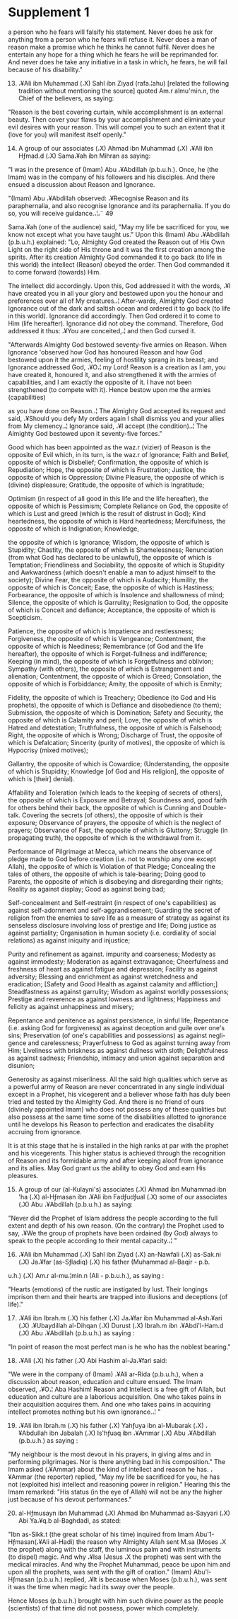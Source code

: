 Supplement 1
============

a person who he fears will falsify his statement. Never does he ask for
anything from a person who he fears will refuse it. Never does a man of
reason make a promise which he thinks he cannot fulfil. Never does he
entertain any hope for a thing which he fears he will be reprimanded
for. And never does he take any initiative in a task in which, he fears,
he will fail because of his disability."

13. ،¥Ali ibn Muhammad (،X) Sahl ibn Ziyad (rafa،¦ahu) [related the
following tradition without mentioning the source] quoted Am.r
almu'min.n, the Chief of the believers, as saying:

"Reason is the best covering curtain, while accomplishment is an
external beauty. Then cover your flaws by your accomplishment and
eliminate your evil desires with your reason. This will compel you to
such an extent that it (love for you) will manifest itself openly."

14. A group of our associates (،X) Ahmad ibn Muhammad (،X) ،¥Ali ibn
Hƒmad.d (،X) Sama،¥ah ibn Mihran as saying:

"I was in the presence of (Imam) Abu ،¥Abdillah (p.b.u.h.). Once, he
(the Imam) was in the company of his followers and his disciples. And
there ensued a discussion about Reason and Ignorance.

"(Imam) Abu ،¥Abdillah observed: ،¥Recognise Reason and its
paraphernalia, and also recognise Ignorance and its paraphernalia. If
you do so, you will receive guidance.،¦،¨ 49

Sama،¥ah (one of the audience) said, "May my life be sacrificed for
you, we know not except what you have taught us." Upon this (Imam) Abu
،¥Abdillah (p.b.u.h.) explained: "Lo, Almighty God created the Reason
out of His Own Light on the right side of His throne and it was the
first creation among the spirits. After its creation Almighty God
commanded it to go back (to life in this world) the intellect (Reason)
obeyed the order. Then God commanded it to come forward (towards) Him.

The intellect did accordingly. Upon this, God addressed it with the
words, ،¥I have created you in all your glory and bestowed upon you the
honour and preferences over all of My creatures.،¦ After-wards, Almighty
God created Ignorance out of the dark and saltish ocean and ordered it
to go back (to life in this world). Ignorance did accordingly. Then God
ordered it to come to Him (life hereafter). Ignorance did not obey the
command. Therefore, God addressed it thus: ،¥You are conceited,،¦ and
then God cursed it.

"Afterwards Almighty God bestowed seventy-five armies on Reason. When
Ignorance 'observed how God has honoured Reason and how God bestowed
upon it the armies, feeling of hostility sprang in its breast; and
Ignorance addressed God, ،¥O،¦ my Lord! Reason is a creation as I am,
you have created it, honoured it, and also strengthened it with the
armies of capabilities, and I am exactly the opposite of it. I have not
been strengthened (to compete with it). Hence bestow upon me the armies
(capabilities)

as you have done on Reason.،¦ The Almighty God accepted its request and
said, ،¥Should you defy My orders again I shall dismiss you and your
allies from My clemency.،¦ Ignorance said, ،¥I accept (the condition).،¦
The Almighty God bestowed upon it seventy-five forces."

Good which has been appointed as the waz.r (vizier) of Reason is the
opposite of Evil which, in its turn, is the waz.r of Ignorance; Faith
and Belief, opposite of which is Disbelief; Confirmation, the opposite
of which is Repudiation; Hope, the opposite of which is Frustration;
Justice, the opposite of which is Oppression; Divine Pleasure, the
opposite of which is (divine) displeasure; Gratitude, the opposite of
which is Ingratitude;

Optimism (in respect of all good in this life and the life hereafter),
the opposite of which is Pessimism; Complete Reliance on God, the
opposite of which is Lust and greed (which is the result of distrust in
God); Kind heartedness, the opposite of which is Hard heartedness;
Mercifulness, the opposite of which is Indignation; Knowledge,

the opposite of which is Ignorance; Wisdom, the opposite of which is
Stupidity; Chastity, the opposite of which is Shamelessness;
Renunciation (from what God has declared to be unlawful), the opposite
of which is Temptation; Friendliness and Sociability, the opposite of
which is Stupidity and Awkwardness (which doesn't enable a man to adjust
himself to the society); Divine Fear, the opposite of which is Audacity;
Humility, the opposite of which is Conceit; Ease, the opposite of which
is Hastiness; Forbearance, the opposite of which is Insolence and
shallowness of mind; Silence, the opposite of which is Garrulity;
Resignation to God, the opposite of which is Conceit and defiance;
Acceptance, the opposite of which is Scepticism.

Patience, the opposite of which is Impatience and restlessness;
Forgiveness, the opposite of which is Vengeance; Contentment, the
opposite of which is Neediness; Remembrance (of God and the life
hereafter), the opposite of which is Forget-fullness and indifference;
Keeping (in mind), the opposite of which is Forgetfulness and oblivion;
Sympathy (with others), the opposite of which is Estrangement and
alienation; Contentment, the opposite of which is Greed; Consolation,
the opposite of which is Forbiddance; Amity, the opposite of which is
Enmity;

Fidelity, the opposite of which is Treachery; Obedience (to God and His
prophets), the opposite of which is Defiance and disobedience (to them);
Submission, the opposite of which is Domination; Safety and Security,
the opposite of which is Calamity and peril; Love, the opposite of which
is Hatred and detestation; Truthfulness, the opposite of which is
Falsehood; Right, the opposite of which is Wrong; Discharge of Trust,
the opposite of which is Defalcation; Sincerity (purity of motives), the
opposite of which is Hypocrisy (mixed motives);

Gallantry, the opposite of which is Cowardice; (Understanding, the
opposite of which is Stupidity; Knowledge [of God and His religion], the
opposite of which is [their] denial).

Affability and Toleration (which leads to the keeping of secrets of
others), the opposite of which is Exposure and Betrayal; Soundness and,
good faith for others behind their back, the opposite of which is
Cunning and Double-talk. Covering the secrets (of others), the opposite
of which is their exposure; Observance of prayers, the opposite of which
is the neglect of prayers; Observance of Fast, the opposite of which is
Gluttony; Struggle (in propagating truth), the opposite of which is the
withdrawal from it.

Performance of Pilgrimage at Mecca, which means the observance of
pledge made to God before creation (i.e. not to worship any one except
Allah), the opposite of which is Violation of that Pledge; Concealing
the tales of others, the opposite of which is tale-bearing; Doing good
to Parents, the opposite of which is disobeying and disregarding their
rights; Reality as against display; Good as against being bad;

Self-concealment and Self-restraint (in respect of one's capabilities)
as against self-adornment and self-aggrandisement; Guarding the secret
of religion from the enemies to save life as a measure of strategy as
against its senseless disclosure involving loss of prestige and life;
Doing justice as against partiality; Organisation in human society (i.e.
cordiality of social relations) as against iniquity and injustice;

Purity and refinement as against. impurity and coarseness; Modesty as
against immodesty; Moderation as against extravagance; Cheerfulness and
freshness of heart as against fatigue and depression; Facility as
against adversity; Blessing and enrichment as against wretchedness and
eradication; [Safety and Good Health as against calamity and
affliction;] Steadfastness as against garrulity; Wisdom as against
worldly possessions; Prestige and reverence as against lowness and
lightness; Happiness and felicity as against unhappiness and misery;

Repentance and penitence as against persistence, in sinful life;
Repentance (i.e. asking God for forgiveness) as against deception and
guile over one's sins; Preservation (of one's capabilities and
possessions) as against negli- gence and carelessness; Prayerfulness to
God as against turning away from Him; Liveliness with briskness as
against dullness with sloth; Delightfulness as against sadness;
Friendship, intimacy and union against separation and disunion;

Generosity as against miserliness. All the said high qualities which
serve as a powerful army of Reason are never concentrated in any single
individual except in a Prophet, his vicegerent and a believer whose
faith has duly been tried and tested by the Almighty God. And there is
no friend of ours (divinely appointed Imam) who does not possess any of
these qualities but also possess at the same time some of the
disabilities allotted to ignorance until he develops his Reason to
perfection and eradicates the disability accruing from ignorance.

It is at this stage that he is installed in the high ranks at par with
the prophet and his vicegerents. This higher status is achieved through
the recognition of Reason and its formidable army and after keeping
aloof from ignorance and its allies. May God grant us the ability to
obey God and earn His pleasures.

15. A group of our (al-Kulayni's) associates (،X) Ahmad ibn Muhammad
ibn 'ha (،X) al-Hƒmasan ibn ،¥Ali ibn Fadƒudƒual (،X) some of our
associates (،X) Abu ،¥Abdillah (p.b.u.h.) as saying:

"Never did the Prophet of Islam address the people according to the
full extent and depth of his own reason. (On the contrary) the Prophet
used to say, ،¥We the group of prophets have been ordained (by God)
always to speak to the people according to their mental capacity.،¦ "

16. ،¥Ali ibn Muhammad (،X) Sahl ibn Ziyad (،X) an-Nawfali (،X)
as-Sak.ni (،X) Ja،¥far (as-Sƒladiq) (،X) his father (Muhammad al-Baqir -
p.b.

u.h.) (،X) Am.r al-mu،¦min.n (Ali - p.b.u.h.), as saying :

"Hearts (emotions) of the rustic are instigated by lust. Their longings
imprison them and their hearts are trapped into illusions and deceptions
(of life)."

17. ،¥Ali ibn Ibrah.m (،X) his father (،X) Ja،¥far ibn Muhammad
al-Ash،¥ari (،X) ،¥Ubaydillah al-Dihqan (،X) Durust (،X) Ibrah.m ibn
،¥Abdi'l-Ham.d (،X) Abu ،¥Abdillah (p.b.u.h.) as saying :

"In point of reason the most perfect man is he who has the noblest
bearing."

18. ،¥Ali (،X) his father (،X) Abi Hashim al-Ja،¥fari said:

"We were in the company of (Imam) ،¥Ali ar-Rida (p.b.u.h.), when a
discussion about reason, education and culture ensued. The Imam
observed, ،¥O،¦ Aba Hashim! Reason and Intellect is a free gift of
Allah, but education and culture are a laborious acquisition. One who
takes pains in their acquisition acquires them. And one who takes pains
in acquiring intellect promotes nothing but his own ignorance.،¦ "

19. ،¥Ali ibn Ibrah.m (،X) his father (،X) Yahƒuya ibn al-Mubarak (،X)
،¥Abdullah ibn Jabalah (،X) Is'hƒuaq ibn ،¥Ammar (،X) Abu ،¥Abdillah
(p.b.u.h.) as saying :

"My neighbour is the most devout in his prayers, in giving alms and in
performing pilgrimages. Nor is there anything bad in his composition."
The Imam asked (،¥Ammar) about the kind of intellect and reason he has.
،¥Ammar (the reporter) replied, "May my life be sacrificed for you, he
has not (exploited his) intellect and reasoning power in religion."
Hearing this the Imam remarked: "His status (in the eye of Allah) will
not be any the higher just because of his devout performances."

20. al-Hƒmusayn ibn Muhammad (،X) Ahmad ibn Muhammad as-Sayyari (،X)
Abi Ya،¥q.b al-Baghdadi, as stated:

"Ibn as-Sikk.t (the great scholar of his time) inquired from Imam
Abu'1-Hƒmasan(،¥Ali al-Hadi) the reason why Almighty Allah sent M.sa
(Moses ،X the prophet) along with the staff, the luminous palm and with
instruments (to dispel) magic. And why ،¥Isa (Jesus ،X the prophet) was
sent with the medical miracles. And why the Prophet Muhammad, peace be
upon him and upon all the prophets, was sent with the gift of oration."
(Imam) Abu'l-Hƒmasan (p.b.u.h.) replied, ،¥It is because when Moses
(p.b.u.h.), was sent it was the time when magic had its sway over the
people.


Hence Moses (p.b.u.h.) brought with him such divine power as the people
(scientists) of that time did not possess, power which completely.



